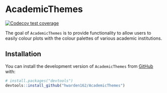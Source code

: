 
<!-- README.md is generated from README.Rmd. Please edit that file -->

# AcademicThemes

<!-- badges: start -->

[![Codecov test
coverage](https://codecov.io/gh/hwarden162/AcademicThemes/branch/main/graph/badge.svg)](https://app.codecov.io/gh/hwarden162/AcademicThemes?branch=main)
<!-- badges: end -->

The goal of `AcademicThemes` is to provide functionality to allow users
to easily colour plots with the colour palettes of various academic
institutions.

## Installation

You can install the development version of `AcademicThemes` from
[GitHub](https://github.com/) with:

``` r
# install.packages("devtools")
devtools::install_github("hwarden162/AcademicThemes")
```
